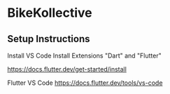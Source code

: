 # BikeKollective

## Setup Instructions

Install VS Code
Install Extensions "Dart" and "Flutter"


https://docs.flutter.dev/get-started/install

Flutter VS Code
https://docs.flutter.dev/tools/vs-code
